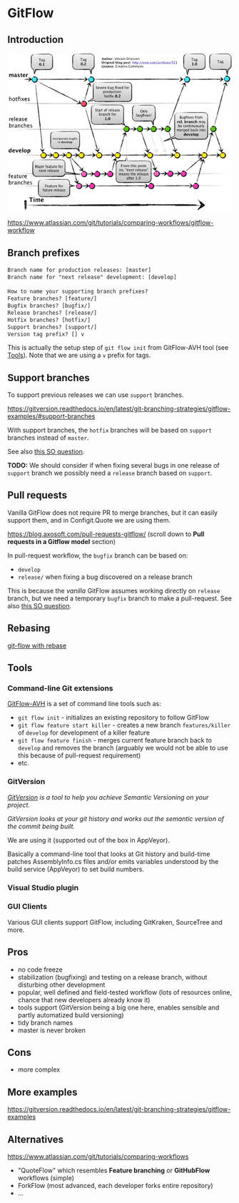 # GitFlow

## Introduction

![Classic GitFlow](gitflow.png)

https://www.atlassian.com/git/tutorials/comparing-workflows/gitflow-workflow

## Branch prefixes

```
Branch name for production releases: [master]
Branch name for "next release" development: [develop]

How to name your supporting branch prefixes?
Feature branches? [feature/]
Bugfix branches? [bugfix/]
Release branches? [release/]
Hotfix branches? [hotfix/]
Support branches? [support/]
Version tag prefix? [] v
```

This is actually the setup step of `git flow init` from GitFlow-AVH
tool (see [Tools](#tools)). Note that we are using a `v` prefix for
tags.

## Support branches

To support previous releases we can use `support` branches.

https://gitversion.readthedocs.io/en/latest/git-branching-strategies/gitflow-examples/#support-branches

With support branches, the `hotfix` branches will be based on
`support` branches instead of `master`.

See also
[this SO question](https://stackoverflow.com/questions/16562339).

**TODO:** We should consider if when fixing several bugs in one
release of `support` branch we possibly need a `release` branch based
on `support`.

## Pull requests

Vanilla GitFlow does not require PR to merge branches, but it can
easily support them, and in Configit.Quote we are using them.

https://blog.axosoft.com/pull-requests-gitflow/ (scroll down to **Pull
requests in a Gitflow model** section)

In pull-request workflow, the `bugfix` branch can be based on:

- `develop`
- `release/` when fixing a bug discovered on a release branch

This is because the _vanilla_ GitFlow assumes working directly on
`release` branch, but we need a temporary `bugfix` branch to make a
pull-request. See also
[this SO question](https://softwareengineering.stackexchange.com/questions/352168).

## Rebasing

[git-flow with rebase](https://ctoinsights.wordpress.com/2012/06/29/git-flow-with-rebase/)

## Tools

### Command-line Git extensions

[GitFlow-AVH](https://github.com/petervanderdoes/gitflow-avh) is a set
of command line tools such as:

- `git flow init` - initializes an existing repository to follow
  GitFlow
- `git flow feature start killer` - creates a new branch
  `features/killer` of `develop` for development of a killer feature
- `git flow feature finish` - merges current feature branch back to
  `develop` and removes the branch (arguably we would not be able to
  use this because of pull-request requirement)
- etc.

### GitVersion

_[GitVersion](https://github.com/GitTools/GitVersion) is a tool to
help you achieve Semantic Versioning on your project._

_GitVersion looks at your git history and works out the semantic
version of the commit being built._

We are using it (supported out of the box in AppVeyor).

Basically a command-line tool that looks at Git history and build-time
patches AssemblyInfo.cs files and/or emits variables understood by the
build service (AppVeyor) to set build numbers.

### Visual Studio plugin

### GUI Clients

Various GUI clients support GitFlow, including GitKraken, SourceTree
and more.

## Pros

- no code freeze
- stabilization (bugfixing) and testing on a release branch, without
  disturbing other development
- popular, well defined and field-tested workflow (lots of resources
  online, chance that new developers already know it)
- tools support (GitVersion being a big one here, enables sensible and
  partly automatized build versioning)
- tidy branch names
- master is never broken

## Cons

- more complex

## More examples

https://gitversion.readthedocs.io/en/latest/git-branching-strategies/gitflow-examples

## Alternatives

https://www.atlassian.com/git/tutorials/comparing-workflows

- "QuoteFlow" which resembles **Feature branching** or **GitHubFlow**
  workflows (simple)
- ForkFlow (most advanced, each developer forks entire repository)
- ...

